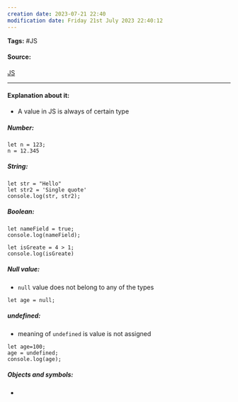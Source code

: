 ```yaml
---
creation date: 2023-07-21 22:40
modification date: Friday 21st July 2023 22:40:12
---
```


**Tags:** #JS 

#### Source:
[JS](https://javascript.info/types)

--------------------------------------

#### Explanation about it:

* A value in JS is always of certain type

##### Number:
```
let n = 123;
n = 12.345
```

##### String:
```
let str = "Hello"
let str2 = 'Single quote'
console.log(str, str2);
```

##### Boolean:
```
let nameField = true;
console.log(nameField);

let isGreate = 4 > 1;
console.log(isGreate)
```

##### Null value:

* `null` value does not belong to any of the types 
```
let age = null;
```

##### undefined:
* meaning of `undefined` is value is not assigned

```
let age=100;
age = undefined;
console.log(age);
```


##### Objects and symbols:

* 